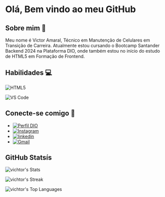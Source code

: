 
# Olá, Bem vindo ao meu GitHub 
## Sobre mim 🙋
Meu nome é Victor Amaral, Técnico em Manutenção de Celulares em Transição de Carreira. Atualmente estou cursando o Bootcamp Santander Backend 2024 na Plataforma DIO, onde também estou no início do estudo de HTML5 em Formação de Frontend.

## Habilidades 💻
![HTML5](https://img.shields.io/badge/HTML5-E34F26?style=for-the-badge&logo=html5&logoColor=white)

 ![VS Code](https://img.shields.io/badge/VS%20Code-000.svg?style=for-the-badge&logo=visual-studio-code&logoColor=blue)

## Conecte-se comigo 📲

- [![Perfil DIO](https://img.shields.io/badge/-Meu%20Perfil%20na%20DIO-30A3DC?style=for-the-badge)](https://www.dio.me/users/viktorfunny5000)
- [![Instagram](https://img.shields.io/badge/Instagram-000?style=for-the-badge&logo=instagram&logoColor=ffa500)](https://www.instagram.com/viktechcell/)
- [![linkedin](https://img.shields.io/badge/linkedin-0A66C2?style=for-the-badge&logo=linkedin&logoColor=white)](https://www.linkedin.com/in/victor-amaral-867306274/)
- [![Gmail](https://img.shields.io/badge/Gmail-333333?style=for-the-badge&logo=gmail&logoColor=red)](mailto:viktorfunny5000@gmail.com)

## GitHub Statsís

![vichtor's Stats](https://github-readme-stats.vercel.app/api?username=vichtor&theme=blueberry&show_icons=true&hide_border=false&count_private=true)

![vichtor's Streak](https://github-readme-streak-stats.herokuapp.com/?user=vichtor&theme=blueberry&hide_border=false)

![vichtor's Top Languages](https://github-readme-stats.vercel.app/api/top-langs/?username=vichtor&theme=blueberry&show_icons=true&hide_border=false&layout=compact)
<!---
vichtor/vichtor is a ✨ special ✨ repository because its `README.md` (this file) appears on your GitHub profile.
You can click the Preview link to take a look at your changes.
--->
